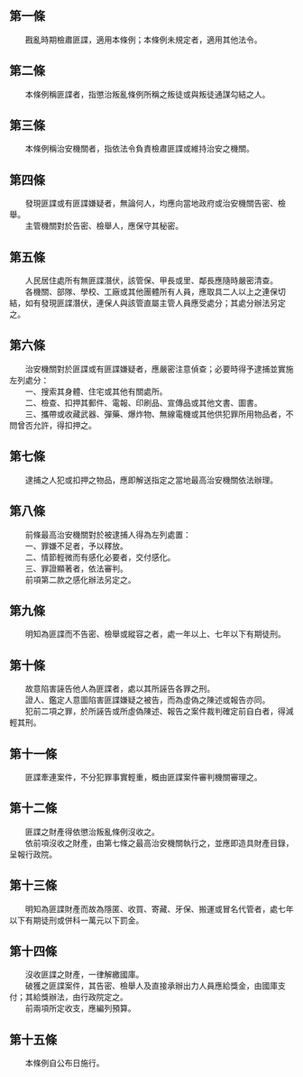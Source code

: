 第一條 
-------
　　戡亂時期檢肅匪諜，適用本條例；本條例未規定者，適用其他法令。  


第二條 
-------
　　本條例稱匪諜者，指懲治叛亂條例所稱之叛徒或與叛徒通謀勾結之人。  


第三條 
-------
　　本條例稱治安機關者，指依法令負責檢肅匪諜或維持治安之機關。  


第四條 
-------
　　發現匪諜或有匪諜嫌疑者，無論何人，均應向當地政府或治安機關告密、檢舉。  
　　主管機關對於告密、檢舉人，應保守其秘密。  


第五條 
-------
　　人民居住處所有無匪諜潛伏，該管保、甲長或里、鄰長應隨時嚴密清查。  
　　各機關、部隊、學校、工廠或其他團體所有人員，應取具二人以上之連保切結，如有發現匪諜潛伏，連保人與該管直屬主管人員應受處分；其處分辦法另定之。  


第六條 
-------
　　治安機關對於匪諜或有匪諜嫌疑者，應嚴密注意偵查；必要時得予逮捕並實施左列處分：  
　　一、搜索其身體、住宅或其他有關處所。  
　　二、檢查、扣押其郵件、電報、印刷品、宣傳品或其他文書、圖書。  
　　三、攜帶或收藏武器、彈藥、爆炸物、無線電機或其他供犯罪所用物品者，不問曾否允許，得扣押之。  


第七條 
-------
　　逮捕之人犯或扣押之物品，應即解送指定之當地最高治安機關依法辦理。  


第八條 
-------
　　前條最高治安機關對於被逮捕人得為左列處置：  
　　一、罪嫌不足者，予以釋放。  
　　二、情節輕微而有感化必要者，交付感化。  
　　三、罪證顯著者，依法審判。  
　　前項第二款之感化辦法另定之。  


第九條 
-------
　　明知為匪諜而不告密、檢舉或縱容之者，處一年以上、七年以下有期徒刑。  


第十條 
-------
　　故意陷害誣告他人為匪諜者，處以其所誣告各罪之刑。  
　　證人、鑑定人意圖陷害匪諜嫌疑之被告，而為虛偽之陳述或報告亦同。  
　　犯前二項之罪，於所誣告或所虛偽陳述、報告之案件裁判確定前自白者，得減輕其刑。  


第十一條 
---------
　　匪諜牽連案件，不分犯罪事實輕重，概由匪諜案件審判機關審理之。  


第十二條 
---------
　　匪諜之財產得依懲治叛亂條例沒收之。  
　　依前項沒收之財產，由第七條之最高治安機關執行之，並應即造具財產目錄，呈報行政院。  


第十三條 
---------
　　明知為匪諜財產而故為隱匿、收買、寄藏、牙保、搬運或冒名代管者，處七年以下有期徒刑或併科一萬元以下罰金。  


第十四條 
---------
　　沒收匪諜之財產，一律解繳國庫。  
　　破獲之匪諜案件，其告密、檢舉人及直接承辦出力人員應給獎金，由國庫支付；其給獎辦法，由行政院定之。  
　　前兩項所定收支，應編列預算。  


第十五條 
---------
　　本條例自公布日施行。